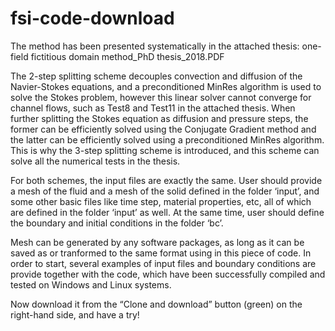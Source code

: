 # fsi-code-download
The method has been presented systematically in the attached thesis: one-field fictitious domain method_PhD thesis_2018.PDF

The 2-step splitting scheme decouples convection and diffusion of the Navier-Stokes equations, and a preconditioned MinRes algorithm is used to solve the Stokes problem, however this linear solver cannot converge for channel flows, such as Test8 and Test11 in the attached thesis. When further splitting the Stokes equation as diffusion and pressure steps, the former can be efficiently solved using the Conjugate Gradient method and the latter can be efficiently solved using a preconditioned MinRes algorithm. This is why the 3-step splitting scheme is introduced, and this scheme can solve all the numerical tests in the thesis.

For both schemes, the input files are exactly the same. User should provide a mesh of the fluid and a mesh of the solid defined in the folder ‘input’, and some other basic files like time step, material properties, etc, all of which are defined in the folder ‘input’ as well. At the same time, user should define the boundary and initial conditions in the folder ‘bc’.

Mesh can be generated by any software packages, as long as it can be saved as or tranformed to the same format using in this piece of code. In order to start, several examples of input files and boundary conditions are provide together with the code, which have been successfully compiled and tested on Windows and Linux systems. 

Now download it from the “Clone and download” button (green) on the right-hand side, and have a try!
